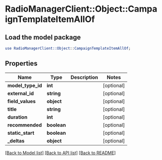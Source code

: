 # RadioManagerClient::Object::CampaignTemplateItemAllOf

## Load the model package
```perl
use RadioManagerClient::Object::CampaignTemplateItemAllOf;
```

## Properties
Name | Type | Description | Notes
------------ | ------------- | ------------- | -------------
**model_type_id** | **int** |  | [optional] 
**external_id** | **string** |  | [optional] 
**field_values** | **object** |  | [optional] 
**title** | **string** |  | [optional] 
**duration** | **int** |  | [optional] 
**recommended** | **boolean** |  | [optional] 
**static_start** | **boolean** |  | [optional] 
**_deltas** | **object** |  | [optional] 

[[Back to Model list]](../README.md#documentation-for-models) [[Back to API list]](../README.md#documentation-for-api-endpoints) [[Back to README]](../README.md)


